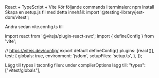 React + TypeScript + Vite
Kör följande commands i terminalen:
npm Install
Skapa en setup.js fil med detta innehåll:
import '@testing-library/jest-dom/vitest';

Ändra sedan vite.config.ts till

import react from '@vitejs/plugin-react-swc'; import { defineConfig } from 'vite';

// https://vitejs.dev/config/ export default defineConfig({ plugins: [react()], test: { globals: true, environment: 'jsdom', setupFiles: 'setup.ts', }, });

Lägg till types i tsconfig filen:
under compilerOptions lägg till:
"types": ["vitest/globals"],